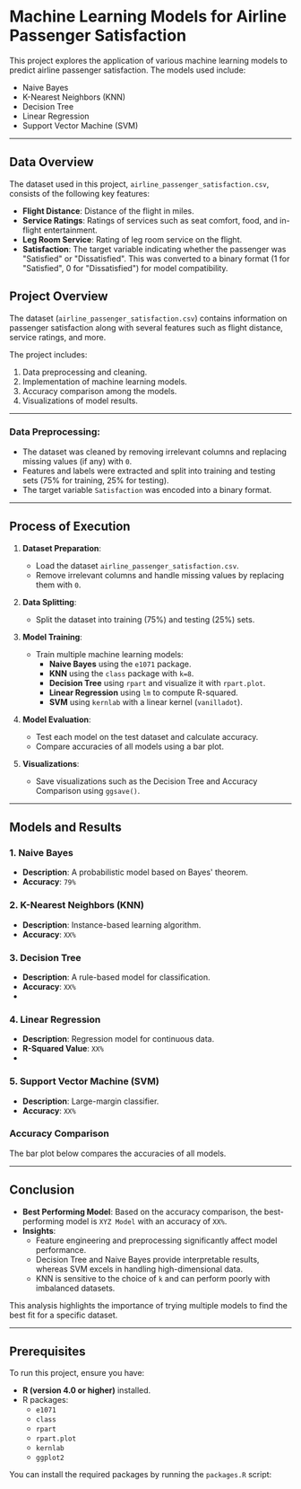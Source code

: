 # Machine Learning Models for Airline Passenger Satisfaction

This project explores the application of various machine learning models to predict airline passenger satisfaction. The models used include:
- Naive Bayes
- K-Nearest Neighbors (KNN)
- Decision Tree
- Linear Regression
- Support Vector Machine (SVM)

---

## Data Overview

The dataset used in this project, `airline_passenger_satisfaction.csv`, consists of the following key features:

- **Flight Distance**: Distance of the flight in miles.
- **Service Ratings**: Ratings of services such as seat comfort, food, and in-flight entertainment.
- **Leg Room Service**: Rating of leg room service on the flight.
- **Satisfaction**: The target variable indicating whether the passenger was "Satisfied" or "Dissatisfied". This was converted to a binary format (1 for "Satisfied", 0 for "Dissatisfied") for model compatibility.

## Project Overview

The dataset (`airline_passenger_satisfaction.csv`) contains information on passenger satisfaction along with several features such as flight distance, service ratings, and more.

The project includes:
1. Data preprocessing and cleaning.
2. Implementation of machine learning models.
3. Accuracy comparison among the models.
4. Visualizations of model results.

---


### Data Preprocessing:
- The dataset was cleaned by removing irrelevant columns and replacing missing values (if any) with `0`.
- Features and labels were extracted and split into training and testing sets (75% for training, 25% for testing).
- The target variable `Satisfaction` was encoded into a binary format.

---


## Process of Execution

1. **Dataset Preparation**:
   - Load the dataset `airline_passenger_satisfaction.csv`.
   - Remove irrelevant columns and handle missing values by replacing them with `0`.

2. **Data Splitting**:
   - Split the dataset into training (75%) and testing (25%) sets.

3. **Model Training**:
   - Train multiple machine learning models:
     - **Naive Bayes** using the `e1071` package.
     - **KNN** using the `class` package with `k=8`.
     - **Decision Tree** using `rpart` and visualize it with `rpart.plot`.
     - **Linear Regression** using `lm` to compute R-squared.
     - **SVM** using `kernlab` with a linear kernel (`vanilladot`).

4. **Model Evaluation**:
   - Test each model on the test dataset and calculate accuracy.
   - Compare accuracies of all models using a bar plot.

5. **Visualizations**:
   - Save visualizations such as the Decision Tree and Accuracy Comparison using `ggsave()`.

---

## Models and Results

### 1. Naive Bayes
- **Description**: A probabilistic model based on Bayes' theorem.
- **Accuracy**: `79%`

### 2. K-Nearest Neighbors (KNN)
- **Description**: Instance-based learning algorithm.
- **Accuracy**: `XX%`

### 3. Decision Tree
- **Description**: A rule-based model for classification.
- **Accuracy**: `XX%`
- 

### 4. Linear Regression
- **Description**: Regression model for continuous data.
- **R-Squared Value**: `XX%`
- 

### 5. Support Vector Machine (SVM)
- **Description**: Large-margin classifier.
- **Accuracy**: `XX%`

### Accuracy Comparison
The bar plot below compares the accuracies of all models.


---

## Conclusion

- **Best Performing Model**: Based on the accuracy comparison, the best-performing model is `XYZ Model` with an accuracy of `XX%`.
- **Insights**:
  - Feature engineering and preprocessing significantly affect model performance.
  - Decision Tree and Naive Bayes provide interpretable results, whereas SVM excels in handling high-dimensional data.
  - KNN is sensitive to the choice of `k` and can perform poorly with imbalanced datasets.

This analysis highlights the importance of trying multiple models to find the best fit for a specific dataset.

---

## Prerequisites

To run this project, ensure you have:
- **R (version 4.0 or higher)** installed.
- R packages:
  - `e1071`
  - `class`
  - `rpart`
  - `rpart.plot`
  - `kernlab`
  - `ggplot2`

You can install the required packages by running the `packages.R` script:
```r

